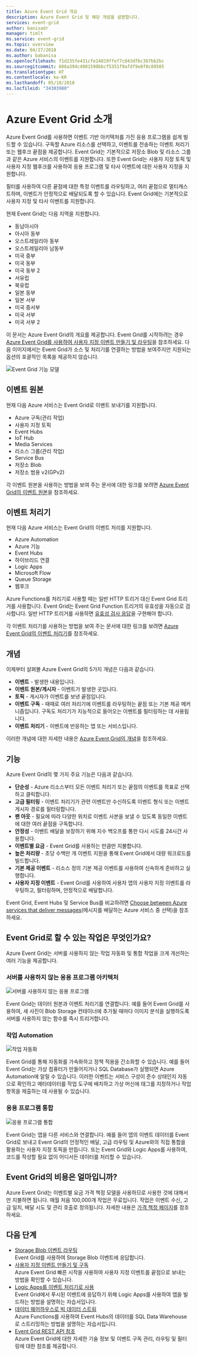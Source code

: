 ```yaml
---
title: Azure Event Grid 개요
description: Azure Event Grid 및 해당 개념을 설명합니다.
services: event-grid
author: banisadr
manager: timlt
ms.service: event-grid
ms.topic: overview
ms.date: 04/27/2018
ms.author: babanisa
ms.openlocfilehash: f1d235fe431cfe14019ffef7c043dfbc367bb2bc
ms.sourcegitcommit: 688a394c4901590bbcf5351f9afdf9e8f0c89505
ms.translationtype: HT
ms.contentlocale: ko-KR
ms.lasthandoff: 05/18/2018
ms.locfileid: "34303980"
---
```

# <a name="an-introduction-to-azure-event-grid"></a>Azure Event Grid 소개

Azure Event Grid를 사용하면 이벤트 기반 아키텍처를 가진 응용 프로그램을 쉽게 빌드할 수 있습니다. 구독할 Azure 리소스를 선택하고, 이벤트를 전송하는 이벤트 처리기 또는 웹후크 끝점을 제공합니다. Event Grid는 기본적으로 저장소 Blob 및 리소스 그룹과 같은 Azure 서비스의 이벤트를 지원합니다. 또한 Event Grid는 사용자 지정 토픽 및 사용자 지정 웹후크를 사용하여 응용 프로그램 및 타사 이벤트에 대한 사용자 지정을 지원합니다. 

필터를 사용하여 다른 끝점에 대한 특정 이벤트를 라우팅하고, 여러 끝점으로 멀티캐스트하며, 이벤트가 안정적으로 배달되도록 할 수 있습니다. Event Grid에는 기본적으로 사용자 지정 및 타사 이벤트를 지원합니다.

현재 Event Grid는 다음 지역을 지원합니다.

* 동남아시아
* 아시아 동부
* 오스트레일리아 동부
* 오스트레일리아 남동부
* 미국 중부
*   미국 동부
*   미국 동부 2
* 서유럽
* 북유럽
* 일본 동부
* 일본 서부
*   미국 중서부
*   미국 서부
*   미국 서부 2

이 문서는 Azure Event Grid의 개요를 제공합니다. Event Grid를 시작하려는 경우 [Azure Event Grid를 사용하여 사용자 지정 이벤트 만들기 및 라우팅](custom-event-quickstart.md)을 참조하세요. 다음 이미지에서는 Event Grid가 소스 및 처리기를 연결하는 방법을 보여주지만 지원되는 옵션의 포괄적인 목록을 제공하지 않습니다.

![Event Grid 기능 모델](./media/overview/functional-model.png)

## <a name="event-sources"></a>이벤트 원본

현재 다음 Azure 서비스는 Event Grid로 이벤트 보내기를 지원합니다.

* Azure 구독(관리 작업)
* 사용자 지정 토픽
* Event Hubs
* IoT Hub
* Media Services
* 리소스 그룹(관리 작업)
* Service Bus
* 저장소 Blob
* 저장소 범용 v2(GPv2)

각 이벤트 원본을 사용하는 방법을 보여 주는 문서에 대한 링크를 보려면 [Azure Event Grid의 이벤트 원본](event-sources.md)을 참조하세요.

## <a name="event-handlers"></a>이벤트 처리기

현재 다음 Azure 서비스는 Event Grid의 이벤트 처리를 지원합니다. 

* Azure Automation
* Azure 기능
* Event Hubs
* 하이브리드 연결
* Logic Apps
* Microsoft Flow
* Queue Storage
* 웹후크

Azure Functions를 처리기로 사용할 때는 일반 HTTP 트리거 대신 Event Grid 트리거를 사용합니다. Event Grid는 Event Grid Function 트리거의 유효성을 자동으로 검사합니다. 일반 HTTP 트리거를 사용하면 [유효성 검사 응답](security-authentication.md#webhook-event-delivery)을 구현해야 합니다.

각 이벤트 처리기를 사용하는 방법을 보여 주는 문서에 대한 링크를 보려면 [Azure Event Grid의 이벤트 처리기](event-handlers.md)를 참조하세요.

## <a name="concepts"></a>개념

이제부터 살펴볼 Azure Event Grid의 5가지 개념은 다음과 같습니다.

* **이벤트** - 발생한 내용입니다.
* **이벤트 원본/게시자** - 이벤트가 발생한 곳입니다.
* **토픽** - 게시자가 이벤트를 보낸 끝점입니다.
* **이벤트 구독** - 때때로 여러 처리기에 이벤트를 라우팅하는 끝점 또는 기본 제공 메커니즘입니다. 구독도 처리기가 지능적으로 들어오는 이벤트를 필터링하는 데 사용됩니다.
* **이벤트 처리기** - 이벤트에 반응하는 앱 또는 서비스입니다.

이러한 개념에 대한 자세한 내용은 [Azure Event Grid의 개념](concepts.md)을 참조하세요.

## <a name="capabilities"></a>기능

Azure Event Grid의 몇 가지 주요 기능은 다음과 같습니다.

* **단순성** - Azure 리소스부터 모든 이벤트 처리기 또는 끝점의 이벤트를 목표로 선택하고 클릭합니다.
* **고급 필터링** - 이벤트 처리기가 관련 이벤트만 수신하도록 이벤트 형식 또는 이벤트 게시자 경로를 필터링합니다.
* **팬 아웃** - 필요에 따라 다양한 위치로 이벤트 사본을 보낼 수 있도록 동일한 이벤트에 대한 여러 끝점을 구독합니다.
* **안정성** - 이벤트 배달을 보장하기 위해 지수 백오프를 통한 다시 시도를 24시간 사용합니다.
* **이벤트별 요금** - Event Grid를 사용하는 만큼만 지불합니다.
* **높은 처리량** - 초당 수백만 개 이벤트 지원을 통해 Event Grid에서 대량 워크로드를 빌드합니다.
* **기본 제공 이벤트** - 리소스 정의 기본 제공 이벤트를 사용하여 신속하게 준비하고 실행합니다.
* **사용자 지정 이벤트** - Event Grid를 사용하여 사용자 앱의 사용자 지정 이벤트를 라우팅하고, 필터링하며, 안정적으로 배달합니다.

Event Grid, Event Hubs 및 Service Bus를 비교하려면 [Choose between Azure services that deliver messages](compare-messaging-services.md)(메시지를 배달하는 Azure 서비스 중 선택)을 참조하세요.

## <a name="what-can-i-do-with-event-grid"></a>Event Grid로 할 수 있는 작업은 무엇인가요?

Azure Event Grid는 서버를 사용하지 않는 작업 자동화 및 통합 작업을 크게 개선하는 여러 기능을 제공합니다. 

### <a name="serverless-application-architectures"></a>서버를 사용하지 않는 응용 프로그램 아키텍처

![서버를 사용하지 않는 응용 프로그램](./media/overview/serverless_web_app.png)

Event Grid는 데이터 원본과 이벤트 처리기를 연결합니다. 예를 들어 Event Grid를 사용하여, 새 사진이 Blob Storage 컨테이너에 추가될 때마다 이미지 분석을 실행하도록 서버를 사용하지 않는 함수를 즉시 트리거합니다. 

### <a name="ops-automation"></a>작업 Automation

![작업 자동화](./media/overview/Ops_automation.png)

Event Grid를 통해 자동화를 가속화하고 정책 적용을 간소화할 수 있습니다. 예를 들어 Event Grid는 가상 컴퓨터가 만들어지거나 SQL Database가 실행되면 Azure Automation에 알릴 수 있습니다. 이러한 이벤트는 서비스 구성이 준수 상태인지 자동으로 확인하고 메타데이터를 작업 도구에 배치하고 가상 머신에 태그를 지정하거나 작업 항목을 제출하는 데 사용될 수 있습니다.

### <a name="application-integration"></a>응용 프로그램 통합

![응용 프로그램 통합](./media/overview/app_integration.png)

Event Grid는 앱을 다른 서비스와 연결합니다. 예를 들어 앱의 이벤트 데이터를 Event Grid로 보내고 Event Grid의 안정적인 배달, 고급 라우팅 및 Azure와의 직접 통합을 활용하는 사용자 지정 토픽을 만듭니다. 또는 Event Grid와 Logic Apps를 사용하여, 코드를 작성할 필요 없이 어디서든 데이터를 처리할 수 있습니다. 

## <a name="how-much-does-event-grid-cost"></a>Event Grid의 비용은 얼마입니까?

Azure Event Grid는 이벤트별 요금 가격 책정 모델을 사용하므로 사용한 것에 대해서만 지불하면 됩니다. 매월 처음 100,000개 작업은 무료입니다. 작업은 이벤트 수신, 고급 일치, 배달 시도 및 관리 호출로 정의됩니다. 자세한 내용은 [가격 책정 페이지](https://azure.microsoft.com/pricing/details/event-grid/)를 참조하세요.

## <a name="next-steps"></a>다음 단계

* [Storage Blob 이벤트 라우팅](../storage/blobs/storage-blob-event-quickstart.md?toc=%2fazure%2fevent-grid%2ftoc.json)  
  Event Grid를 사용하여 Storage Blob 이벤트에 응답합니다.
* [사용자 지정 이벤트 만들기 및 구독](custom-event-quickstart.md)  
  Azure Event Grid 빠른 시작을 사용하여 사용자 지정 이벤트를 끝점으로 보내는 방법을 확인할 수 있습니다.
* [Logic Apps를 이벤트 처리기로 사용](monitor-virtual-machine-changes-event-grid-logic-app.md)  
  Event Grid에서 푸시된 이벤트에 응답하기 위해 Logic Apps를 사용하여 앱을 빌드하는 방법을 설명하는 자습서입니다.
* [데이터 웨어하우스로 빅 데이터 스트림](event-grid-event-hubs-integration.md)  
  Azure Functions를 사용하여 Event Hubs의 데이터를 SQL Data Warehouse로 스트리밍하는 방법을 설명하는 자습서입니다.
* [Event Grid REST API 참조](/rest/api/eventgrid)  
  Azure Event Grid에 대한 자세한 기술 정보 및 이벤트 구독 관리, 라우팅 및 필터링에 대한 참조를 제공합니다.